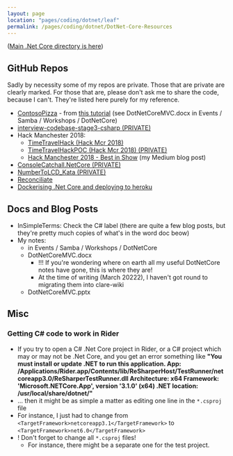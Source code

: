 ```yaml
---
layout: page
location: "pages/coding/dotnet/leaf"
permalink: /pages/coding/dotnet/DotNet-Core-Resources
---
```


([Main .Net Core directory is here](/pages/coding/Dot-Net))

## GitHub Repos 

Sadly by necessity some of my repos are private. Those that are private are clearly marked. For those that are, please don't ask me to share the code, because I can't. They're listed here purely for my reference.

- [ContosoPizza](https://github.com/claresudbery/ContosoPizza) - from [this tutorial](https://docs.microsoft.com/en-us/learn/modules/build-web-api-aspnet-core/3-exercise-create-web-api) (see DotNetCoreMVC.docx in Events / Samba / Workshops / DotNetCore)
- [interview-codebase-stage3-csharp (PRIVATE)](https://github.com/claresudbery/interview-codebase-stage3-csharp)
- Hack Manchester 2018:
  - [TimeTravelHack (Hack Mcr 2018)](https://github.com/claresudbery/TimeTravelHack.git) 
  - [TimeTravelHackPOC (Hack Mcr 2018) (PRIVATE)](https://github.com/claresudbery/TimeTravelHackPOC.git)
  - [Hack Manchester 2018 - Best in Show](https://medium.com/a-woman-in-technology/hack-manchester-2018-best-in-show-ca6ef65fb49c) (my Medium blog post)
- [ConsoleCatchall.NetCore (PRIVATE)](https://github.com/claresudbery/ConsoleCatchall.NetCore)
- [NumberToLCD_Kata (PRIVATE)](https://github.com/claresudbery/NumberToLCD_Kata)
- [Reconciliate](https://github.com/claresudbery/Reconciliate)
- [Dockerising .Net Core and deploying to heroku](https://github.com/claresudbery/dotnet-docker-clare)

## Docs and Blog Posts

- InSimpleTerms: Check the C# label (there are quite a few blog posts, but they're pretty much copies of what's in the word doc beow)
- My notes: 
    - in Events / Samba / Workshops / DotNetCore
    - DotNetCoreMVC.docx 
      - !!! If you're wondering where on earth all my useful DotNetCore notes have gone, this is where they are!
      - At the time of writing (March 20222), I haven't got round to migrating them into clare-wiki
    - DotNetCoreMVC.pptx 

## Misc

### Getting C# code to work in Rider

- If you try to open a C# .Net Core project in Rider, or a C# project which may or may not be .Net Core, and you get an error something like **"You must install or update .NET to run this application. App: /Applications/Rider.app/Contents/lib/ReSharperHost/TestRunner/netcoreapp3.0/ReSharperTestRunner.dll Architecture: x64 Framework: 'Microsoft.NETCore.App', version '3.1.0' (x64) .NET location: /usr/local/share/dotnet/"**
- ... then it might be as simple a matter as editing one line in the `*.csproj` file
- For instance, I just had to change from `<TargetFramework>netcoreapp3.1</TargetFramework>` to `<TargetFramework>net6.0</TargetFramework>`
- ! Don't forget to change all `*.csproj` files! 
  - For instance, there might be a separate one for the test project.


